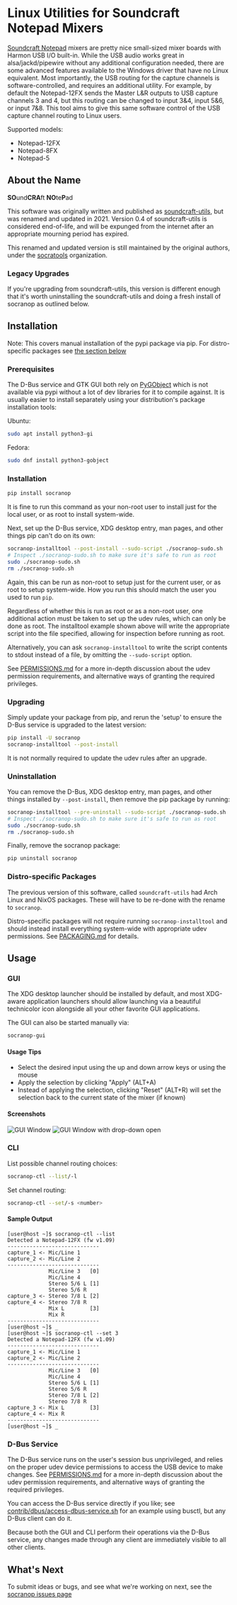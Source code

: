 Linux Utilities for Soundcraft Notepad Mixers
=============================================

[Soundcraft Notepad](https://www.soundcraft.com/en/product_families/notepad-series)
mixers are pretty nice small-sized mixer boards with Harmon USB I/O built-in.
While the USB audio works great in alsa/jackd/pipewire without any additional
configuration needed, there are some advanced features available to the Windows
driver that have no Linux equivalent.  Most importantly, the USB routing for
the capture channels is software-controlled, and requires an additional
utility.  For example, by default the Notepad-12FX sends the Master L&R outputs
to USB capture channels 3 and 4, but this routing can be changed to input 3&4,
input 5&6, or input 7&8.  This tool aims to give this same software control of
the USB capture channel routing to Linux users.

Supported models:
- Notepad-12FX
- Notepad-8FX
- Notepad-5


About the Name
--------------

**SO**und**CRA**ft **NO**te**P**ad

This software was originally written and published as
[soundcraft-utils](https://soundcraft-utils.github.io), but was renamed and
updated in 2021.  Version 0.4 of soundcraft-utils is considered end-of-life,
and will be expunged from the internet after an appropriate mourning period has
expired.

This renamed and updated version is still maintained by the original authors,
under the [socratools](https://github.com/socratools) organization.

### Legacy Upgrades

If you're upgrading from soundcraft-utils, this version is different enough
that it's worth uninstalling the soundcraft-utils and doing a fresh install of
socranop as outlined below.


Installation
------------

Note: This covers manual installation of the pypi package via pip.  For distro-specific packages see [the section below](#distro-specific-packages)

### Prerequisites

The D-Bus service and GTK GUI both rely on
[PyGObject](https://pygobject.readthedocs.io/en/latest/index.html) which is not
available via pypi without a lot of dev libraries for it to compile against.
It is usually easier to install separately using your distribution's package
installation tools:

Ubuntu:
```bash
sudo apt install python3-gi
```

Fedora:
```bash
sudo dnf install python3-gobject
```

### Installation

```bash
pip install socranop
```

It is fine to run this command as your non-root user to install just for the
local user, or as root to install system-wide.

Next, set up the D-Bus service, XDG desktop entry, man pages, and other things
pip can't do on its own:

```bash
socranop-installtool --post-install --sudo-script ./socranop-sudo.sh
# Inspect ./socranop-sudo.sh to make sure it's safe to run as root
sudo ./socranop-sudo.sh
rm ./socranop-sudo.sh
```

Again, this can be run as non-root to setup just for the current user, or as
root to setup system-wide.  How you run this should match the user you used to
run `pip`.

Regardless of whether this is run as root or as a non-root user, one additional
action must be taken to set up the udev rules, which can only be done as root.
The installtool example shown above will write the appropriate script into the
file specified, allowing for inspection before running as root.

Alternatively, you can ask `socranop-installtool` to write the script contents
to stdout instead of a file, by omitting the `--sudo-script` option.

See [PERMISSIONS.md](PERMISSIONS.md) for a more in-depth discussion about the
udev permission requirements, and alternative ways of granting the required
privileges.

### Upgrading

Simply update your package from pip, and rerun the 'setup' to ensure
the D-Bus service is upgraded to the latest version:

```bash
pip install -U socranop
socranop-installtool --post-install
```

It is not normally required to update the udev rules after an upgrade.

### Uninstallation

You can remove the D-Bus, XDG desktop entry, man pages, and other things
installed by `--post-install`, then remove the pip package by running:

```bash
socranop-installtool --pre-uninstall --sudo-script ./socranop-sudo.sh
# Inspect ./socranop-sudo.sh to make sure it's safe to run as root
sudo ./socranop-sudo.sh
rm ./socranop-sudo.sh
```

Finally, remove the socranop package:

```bash
pip uninstall socranop
```

### Distro-specific Packages

The previous version of this software, called `soundcraft-utils` had Arch Linux
and NixOS packages.  These will have to be re-done with the rename to
`socranop`.

Distro-specific packages will not require running `socranop-installtool` and
should instead install everything system-wide with appropriate udev
permissions.  See [PACKAGING.md](PACKAGING.md) for details.


Usage
-----

### GUI

The XDG desktop launcher should be installed by default, and most XDG-aware
application launchers should allow launching via a beautiful technicolor icon
alongside all your other favorite GUI applications.

The GUI can also be started manually via:

```bash
socranop-gui
```

#### Usage Tips

- Select the desired input using the up and down arrow keys or using the mouse
- Apply the selection by clicking "Apply" (ALT+A)
- Instead of applying the selection, clicking "Reset" (ALT+R) will set the
  selection back to the current state of the mixer (if known)

#### Screenshots

![GUI Window](images/gui-screenshot.png)
![GUI Window with drop-down open](images/gui-screenshot-with-dropdown.png)

### CLI

List possible channel routing choices:

```bash
socranop-ctl --list/-l
```

Set channel routing:

```bash
socranop-ctl --set/-s <number>
```

#### Sample Output

```
[user@host ~]$ socranop-ctl --list
Detected a Notepad-12FX (fw v1.09)
-----------------------------
capture_1 <- Mic/Line 1
capture_2 <- Mic/Line 2
-----------------------------
             Mic/Line 3   [0]
             Mic/Line 4
             Stereo 5/6 L [1]
             Stereo 5/6 R
capture_3 <- Stereo 7/8 L [2]
capture_4 <- Stereo 7/8 R
             Mix L        [3]
             Mix R
-----------------------------
[user@host ~]$ _
[user@host ~]$ socranop-ctl --set 3
Detected a Notepad-12FX (fw v1.09)
-----------------------------
capture_1 <- Mic/Line 1
capture_2 <- Mic/Line 2
-----------------------------
             Mic/Line 3   [0]
             Mic/Line 4
             Stereo 5/6 L [1]
             Stereo 5/6 R
             Stereo 7/8 L [2]
             Stereo 7/8 R
capture_3 <- Mix L        [3]
capture_4 <- Mix R
-----------------------------
[user@host ~]$ _
```

### D-Bus Service

The D-Bus service runs on the user's session bus unprivileged, and relies on
the proper udev device permissions to access the USB device to make changes. 
See [PERMISSIONS.md](PERMISSIONS.md) for a more in-depth discussion about the
udev permission requirements, and alternative ways of granting the required
privileges.

You can access the D-Bus service directly if you like; see
[contrib/dbus/access-dbus-service.sh](contrib/dbus/access-dbus-service.sh) for
an example using busctl, but any D-Bus client can do it.

Because both the GUI and CLI perform their operations via the D-Bus service,
any changes made through any client are immediately visible to all other
clients.

What's Next
-----------

To submit ideas or bugs, and see what we're working on next, see the [socranop
issues page](https://github.com/socratools/socranop/issues)
